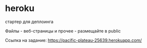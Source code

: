 # heroku
стартер для деплоинга

Файлы - веб-страницы и прочее - размещайте в public

Ссылка на задание: https://pacific-plateau-25639.herokuapp.com/
